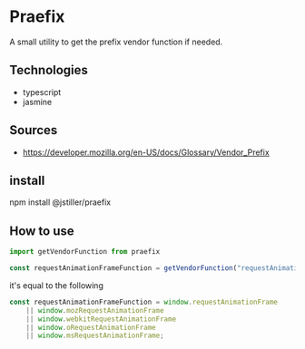 # Praefix
A small utility to get the prefix vendor function if needed.

## Technologies

- typescript
- jasmine

## Sources

- https://developer.mozilla.org/en-US/docs/Glossary/Vendor_Prefix

## install

npm install @jstiller/praefix

## How to use

```ts
import getVendorFunction from praefix

const requestAnimationFrameFunction = getVendorFunction("requestAnimationFrame", window);
```

it's equal to the following

```ts
const requestAnimationFrameFunction = window.requestAnimationFrame
    || window.mozRequestAnimationFrame
    || window.webkitRequestAnimationFrame
    || window.oRequestAnimationFrame
    || window.msRequestAnimationFrame;
```